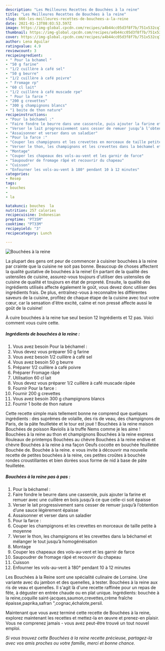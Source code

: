 ```yaml
---
description: "Les Meilleures Recettes de Bouchées à la reine"
title: "Les Meilleures Recettes de Bouchées à la reine"
slug: 666-les-meilleures-recettes-de-bouchees-a-la-reine
date: 2021-01-13T08:03:53.597Z
image: https://img-global.cpcdn.com/recipes/a4b44cc05d3f8f7b/751x532cq70/bouchees-a-la-reine-photo-principale-de-la-recette.jpg
thumbnail: https://img-global.cpcdn.com/recipes/a4b44cc05d3f8f7b/751x532cq70/bouchees-a-la-reine-photo-principale-de-la-recette.jpg
cover: https://img-global.cpcdn.com/recipes/a4b44cc05d3f8f7b/751x532cq70/bouchees-a-la-reine-photo-principale-de-la-recette.jpg
author: Lena Aguilar
ratingvalue: 4.9
reviewcount: 3
recipeingredient:
- " Pour la bchamel "
- "50 g farine"
- "1/2 cuillère à café sel"
- "50 g beurre"
- "1/2 cuillère à café poivre"
- " Fromage rp"
- "60 cl lait"
- "1/2 cuillère à café muscade rpe"
- " Pour la farce "
- "200 g crevettes"
- "300 g champignons blancs"
- "1 boite de thon nature"
recipeinstructions:
- "Pour la béchamel :"
- "Faire fondre le beurre dans une casserole, puis ajouter la farine et remuer avec une cuillère en bois jusqu’à ce que celle-ci soit épaisse"
- "Verser le lait progressivement sans cesser de remuer jusqu’à l’obtention d’une sauce légèrement épaisse"
- "Assaisonner et verser dans un saladier"
- "Pour la farce :"
- "Couper les champignons et les crevettes en morceaux de taille petite à moyenne"
- "Verser le thon, les champignons et les crevettes dans la béchamel et mélanger le tout jusqu’à homogénéisation"
- "Montage"
- "Couper les chapeaux des vols-au-vent et les garnir de farce"
- "Saupoudrer de fromage râpé et recouvrir du chapeau"
- "Cuisson"
- "Enfourner les vols-au-vent à 180° pendant 10 à 12 minutes"
categories:
- Resep
tags:
- bouches
- 
- la

katakunci: bouches  la 
nutrition: 257 calories
recipecuisine: Indonesian
preptime: "PT35M"
cooktime: "PT33M"
recipeyield: "3"
recipecategory: Lunch

---
```



![Bouchées à la reine](https://img-global.cpcdn.com/recipes/a4b44cc05d3f8f7b/751x532cq70/bouchees-a-la-reine-photo-principale-de-la-recette.jpg)

La plupart des gens ont peur de commencer à cuisiner bouchées à la reine par crainte que la cuisine ne soit pas bonne. Beaucoup de choses affectent la qualité gustative de bouchées à la reine! En partant de la qualité des ustensiles de cuisine, assurez-vous toujours d'utiliser des ustensiles de cuisine de qualité et toujours en état de propreté. Ensuite, la qualité des ingrédients utilisés affecte également le goût, vous devez donc utiliser des ingrédients frais. De plus, entraînez-vous à reconnaître les différentes saveurs de la cuisine, profitez de chaque étape de la cuisine avec tout votre cœur, car la sensation d'être excité, calme et non pressé affecte aussi le goût de la cuisine!

<!--inarticleads1-->

À cuire bouchées à la reine tue seul besion 12 Ingrédients et 12 pas. Voici comment vous cuire cette.

##### Ingrédients de bouchées à la reine :

1. Vous avez besoin  Pour la béchamel :
1. Vous devez vous préparer 50 g farine
1. Vous avez besoin 1/2 cuillère à café sel
1. Vous avez besoin 50 g beurre
1. Préparer 1/2 cuillère à café poivre
1. Préparer  Fromage râpé
1. Utilisation 60 cl lait
1. Vous devez vous préparer 1/2 cuillère à café muscade râpée
1. Fournir  Pour la farce :
1. Fournir 200 g crevettes
1. Vous avez besoin 300 g champignons blancs
1. Fournir 1 boite de thon nature


Cette recette simple mais tellement bonne ne comprend que quelques ingrédients : des suprêmes de volaille, des ris de veau, des champignons de Paris, de la pâte feuilletée et le tour est joué ! Bouchées à la reine maison Bouchées de poisson Raviolis à la truffe Nems comme je les aime ! Bouchées à la reine au thon et champignons Bouchées à la reine express Rouleaux de printemps Bouchées au chèvre Bouchées à la reine endive et chèvre Bouchées à la reine à ma façon Oeufs cocotte en bouchée feuilletée Bouchée de. Bouchée à la reine. e vous invite à découvrir ma nouvelle recette de petites bouchées à la reine, ces petites croûtes à bouchée rondes croustillantes et bien dorées sous forme de nid à base de pâte feuilletée. 

<!--inarticleads2-->

##### Bouchées à la reine pas à pas :

1. Pour la béchamel :
1. Faire fondre le beurre dans une casserole, puis ajouter la farine et remuer avec une cuillère en bois jusqu’à ce que celle-ci soit épaisse
1. Verser le lait progressivement sans cesser de remuer jusqu’à l’obtention d’une sauce légèrement épaisse
1. Assaisonner et verser dans un saladier
1. Pour la farce :
1. Couper les champignons et les crevettes en morceaux de taille petite à moyenne
1. Verser le thon, les champignons et les crevettes dans la béchamel et mélanger le tout jusqu’à homogénéisation
1. Montage
1. Couper les chapeaux des vols-au-vent et les garnir de farce
1. Saupoudrer de fromage râpé et recouvrir du chapeau
1. Cuisson
1. Enfourner les vols-au-vent à 180° pendant 10 à 12 minutes


Les Bouchées à la Reine sont une spécialité culinaire de Lorraine. Une variante avec du jambon et des quenelles, à tester. Bouchées à la reine aux ris de veau et quenelles. Il s&#39;agit là d&#39;une recette raffinée pour un repas de fête, à déguster en entrée chaude ou en plat unique. Ingrédients: bouchée à la reine,coquille saint-jacques,saumon,crevettes,crème fraîche épaisse,paprika,safran &#34;,cognac,échalote,persil. 

<!--inarticleads1-->

<p>
Maintenant que vous avez terminé cette recette de Bouchées à la reine, explorez maintenant les recettes et mettez-la en œuvre et prenez-en plaisir. Vous ne comprenez jamais - vous avez peut-être trouvé un tout nouvel emploi.
</p>

<p>
<i>Si vous trouvez cette Bouchées à la reine recette précieuse, partagez-la avec vos amis proches ou votre famille, merci et bonne chance.</i>
</p>
